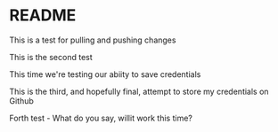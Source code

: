 # README #
This is a test for pulling and pushing changes

This is the second test

This time we're testing our abiity to save credentials

This is the third, and hopefully final, attempt to store my credentials on Github

Forth test - What do you say, willit work this time?